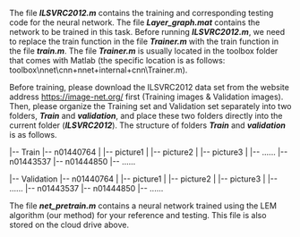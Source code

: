 The file **_ILSVRC2012.m_** contains the training and corresponding testing code for the neural network. The file **_Layer_graph.mat_** contains the network to be trained in this task. Before running **_ILSVRC2012.m_**, we need to replace the train function in the file **_Trainer.m_** with the train function in the file **_train.m_**. The file **_Trainer.m_** is usually located in the toolbox folder that comes with Matlab (the specific location is as follows: toolbox\nnet\cnn\+nnet\+internal\+cnn\Trainer.m).

Before training, please download the ILSVRC2012 data set from the website address https://image-net.org/ first (Training images & Validation images). Then, please organize the Training set and Validation set separately into two folders, **_Train_** and **_validation_**, and place these two folders directly into the current folder (**_ILSVRC2012_**). The structure of folders **_Train_** and **_validation_** is as follows.

|-- Train
    |-- n01440764
    |   |-- picture1
    |   |-- picture2
    |   |-- picture3
    |   |-- ......
    |-- n01443537
    |-- n01444850
    |-- ......

|-- Validation
    |-- n01440764
    |   |-- picture1
    |   |-- picture2
    |   |-- picture3
    |   |-- ......
    |-- n01443537
    |-- n01444850
    |-- ......

The file **_net_pretrain.m_** contains a neural network trained using the LEM algorithm (our method) for your reference and testing. This file is also stored on the cloud drive above.
